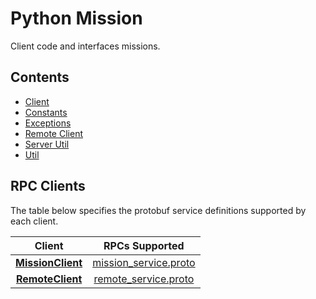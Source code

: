 <!--
Copyright (c) 2022 Boston Dynamics, Inc.  All rights reserved.

Downloading, reproducing, distributing or otherwise using the SDK Software
is subject to the terms and conditions of the Boston Dynamics Software
Development Kit License (20191101-BDSDK-SL).
-->

# Python Mission

Client code and interfaces missions.

## Contents

- [Client](client)
- [Constants](constants)
- [Exceptions](exceptions)
- [Remote Client](remote_client)
- [Server Util](server_util)
- [Util](util)

## RPC Clients

The table below specifies the protobuf service definitions supported by each client.

|                 Client                 |                                     RPCs Supported                                      |
| :------------------------------------: | :-------------------------------------------------------------------------------------: |
|    [**MissionClient**](./client.py)    | [mission_service.proto](../../../../../protos/bosdyn/api/mission/mission_service.proto) |
| [**RemoteClient**](./remote_client.py) |  [remote_service.proto](../../../../../protos/bosdyn/api/mission/remote_service.proto)  |
